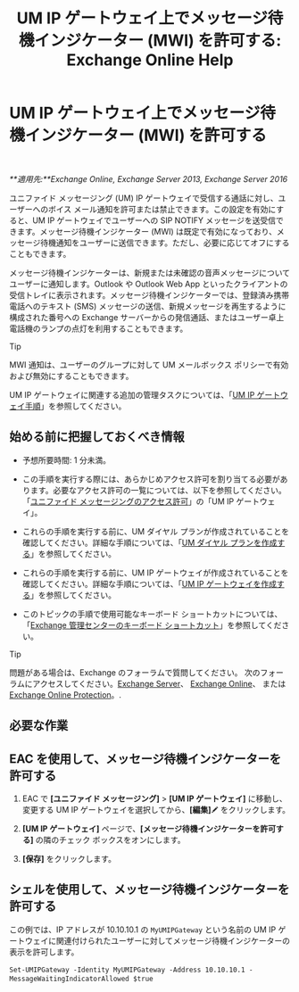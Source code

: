 ﻿---
title: 'UM IP ゲートウェイ上でメッセージ待機インジケーター (MWI) を許可する: Exchange Online Help'
TOCTitle: UM IP ゲートウェイ上でメッセージ待機インジケーター (MWI) を許可する
ms:assetid: 5667e37c-48c6-4659-9dc9-94b1dd8ba232
ms:mtpsurl: https://technet.microsoft.com/ja-jp/library/Dd297995(v=EXCHG.150)
ms:contentKeyID: 49896259
ms.date: 05/22/2018
mtps_version: v=EXCHG.150
ms.translationtype: HT
---

# UM IP ゲートウェイ上でメッセージ待機インジケーター (MWI) を許可する

 

_**適用先:**Exchange Online, Exchange Server 2013, Exchange Server 2016_

ユニファイド メッセージング (UM) IP ゲートウェイで受信する通話に対し、ユーザーへのボイス メール通知を許可または禁止できます。この設定を有効にすると、UM IP ゲートウェイでユーザーへの SIP NOTIFY メッセージを送受信できます。メッセージ待機インジケーター (MWI) は既定で有効になっており、メッセージ待機通知をユーザーに送信できます。ただし、必要に応じてオフにすることもできます。

メッセージ待機インジケーターは、新規または未確認の音声メッセージについてユーザーに通知します。Outlook や Outlook Web App といったクライアントの受信トレイに表示されます。メッセージ待機インジケーターでは、登録済み携帯電話へのテキスト (SMS) メッセージの送信、新規メッセージを再生するように構成された番号への Exchange サーバーからの発信通話、またはユーザー卓上電話機のランプの点灯を利用することもできます。


> [!TIP]
> MWI 通知は、ユーザーのグループに対して UM メールボックス ポリシーで有効および無効にすることもできます。



UM IP ゲートウェイに関連する追加の管理タスクについては、「[UM IP ゲートウェイ手順](um-ip-gateway-procedures-exchange-2013-help.md)」を参照してください。

## 始める前に把握しておくべき情報

  - 予想所要時間: 1 分未満。

  - この手順を実行する際には、あらかじめアクセス許可を割り当てる必要があります。必要なアクセス許可の一覧については、以下を参照してください。「[ユニファイド メッセージングのアクセス許可](unified-messaging-permissions-exchange-2013-help.md)」の「UM IP ゲートウェイ」。

  - これらの手順を実行する前に、UM ダイヤル プランが作成されていることを確認してください。詳細な手順については、「[UM ダイヤル プランを作成する](create-a-um-dial-plan-exchange-2013-help.md)」を参照してください。

  - これらの手順を実行する前に、UM IP ゲートウェイが作成されていることを確認してください。詳細な手順については、「[UM IP ゲートウェイを作成する](create-a-um-ip-gateway-exchange-2013-help.md)」を参照してください。

  - このトピックの手順で使用可能なキーボード ショートカットについては、「[Exchange 管理センターのキーボード ショートカット](keyboard-shortcuts-in-the-exchange-admin-center-exchange-online-protection-help.md)」を参照してください。


> [!TIP]
> 問題がある場合は、Exchange のフォーラムで質問してください。 次のフォーラムにアクセスしてください。<A href="https://go.microsoft.com/fwlink/p/?linkid=60612">Exchange Server</A>、 <A href="https://go.microsoft.com/fwlink/p/?linkid=267542">Exchange Online</A>、 または <A href="https://go.microsoft.com/fwlink/p/?linkid=285351">Exchange Online Protection</A>。.



## 必要な作業

## EAC を使用して、メッセージ待機インジケーターを許可する

1.  EAC で **\[ユニファイド メッセージング\]** \> **\[UM IP ゲートウェイ\]** に移動し、変更する UM IP ゲートウェイを選択してから、**\[編集\]**![編集アイコン](images/Bb124582.6f53ccb2-1f13-4c02-bea0-30690e6ea71d(EXCHG.150).gif "編集アイコン") をクリックします。

2.  **\[UM IP ゲートウェイ\]** ページで、**\[メッセージ待機インジケーターを許可する\]** の隣のチェック ボックスをオンにします。

3.  **\[保存\]** をクリックします。

## シェルを使用して、メッセージ待機インジケーターを許可する

この例では、IP アドレスが 10.10.10.1 の `MyUMIPGateway` という名前の UM IP ゲートウェイに関連付けられたユーザーに対してメッセージ待機インジケーターの表示を許可します。

    Set-UMIPGateway -Identity MyUMIPGateway -Address 10.10.10.1 -MessageWaitingIndicatorAllowed $true

